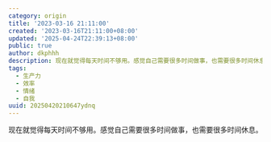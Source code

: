 ```yaml
---
category: origin
title: '2023-03-16 21:11:00'
created: '2023-03-16T21:11:00+08:00'
updated: '2025-04-24T22:39:13+08:00'
public: true
author: dkphhh
description: 现在就觉得每天时间不够用。感觉自己需要很多时间做事，也需要很多时间休息……
tags:
  - 生产力
  - 效率
  - 情绪
  - 自我
uuid: 20250420210647ydnq
---
```


现在就觉得每天时间不够用。感觉自己需要很多时间做事，也需要很多时间休息。
